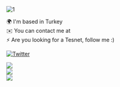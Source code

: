![1](https://user-images.githubusercontent.com/112562131/205507941-37e3a15a-66f0-4ffe-b3e1-d8b6f708ed6b.png)

🌍  I'm based in Turkey<br>✉️  You can contact me at<br>⚡  Are you looking for a Tesnet, follow me :)<br>

[![Twitter](https://img.shields.io/badge/Twitter-%231DA1F2.svg?logo=Twitter&logoColor=white)](https://twitter.com/metemirzabey) 

![](https://github-readme-stats.vercel.app/api?username=metemirzabey&theme=dark&hide_border=false&include_all_commits=false&count_private=false)<br/>
![](https://github-readme-streak-stats.herokuapp.com/?user=metemirzabey&theme=dark&hide_border=false)<br/>
![](https://github-readme-stats.vercel.app/api/top-langs/?username=metemirzabey&theme=dark&hide_border=false&include_all_commits=false&count_private=false&layout=compact)

